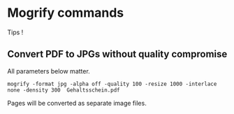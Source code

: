 # Mogrify commands

Tips !

## Convert PDF to JPGs without quality compromise

All parameters below matter.

```
mogrify -format jpg -alpha off -quality 100 -resize 1000 -interlace none -density 300  Gehaltsschein.pdf
```

Pages will be converted as separate image files.
